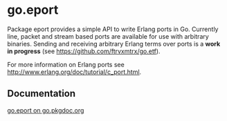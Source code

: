 # go.eport

Package eport provides a simple API to write Erlang ports in
Go. Currently line, packet and stream based ports are available for
use with arbitrary binaries. Sending and receiving arbitrary Erlang
terms over ports is a **work in progress** (see
https://github.com/ftrvxmtrx/go.etf).

For more information on Erlang ports see
http://www.erlang.org/doc/tutorial/c_port.html.

## Documentation

[go.eport on go.pkgdoc.org](http://go.pkgdoc.org/github.com/ftrvxmtrx/go.eport)
